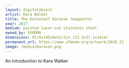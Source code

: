 ```yaml
---
layout: digitalobject
artist: Kara Walker
title: The Katastwóf Karavan (maquette)
year: 2017
medium: painted laser-cut stainless steel
owned_by: SFMOMA
dimensions: 91/8x145/8x51/2in.(23.2x37.1x14cm)
permanent_url: https://www.sfmoma.org/artwork/2018.21
image: /media/Karavan.png
---
```


An introduction to Kara Walker